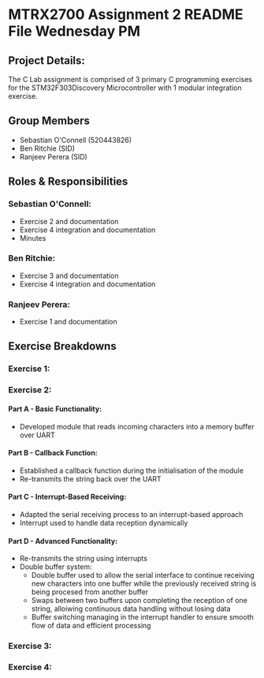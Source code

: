 # MTRX2700 Assignment 2 README File Wednesday PM
## Project Details:
The C Lab assignment is comprised of 3 primary C programming exercises for the STM32F303Discovery Microcontroller with 1 modular integration exercise.

## Group Members
- Sebastian O'Connell (520443826)
- Ben Ritchie (SID)
- Ranjeev Perera (SID)

## Roles & Responsibilities
### Sebastian O'Connell:
- Exercise 2 and documentation
- Exercise 4 integration and documentation
- Minutes

### Ben Ritchie:
- Exercise 3 and documentation
- Exercise 4 integration and documentation

### Ranjeev Perera:
- Exercise 1 and documentation

## Exercise Breakdowns
### Exercise 1:


### Exercise 2:
#### Part A - Basic Functionality:
- Developed module that reads incoming characters into a memory buffer over UART
#### Part B - Callback Function:
- Established a callback function during the initialisation of the module
- Re-transmits the string back over the UART
#### Part C - Interrupt-Based Receiving:
- Adapted the serial receiving process to an interrupt-based approach
- Interrupt used to handle data reception dynamically
#### Part D - Advanced Functionality:
- Re-transmits the string using interrupts
- Double buffer system:
  - Double buffer used to allow the serial interface to continue receiving new characters into one buffer while the previously received string is being procesed from another buffer
  - Swaps between two buffers upon completing the reception of one string, alloiwing continuous data handling without losing data
  - Buffer switching managing in the interrupt handler to ensure smooth flow of data and efficient processing

### Exercise 3:


### Exercise 4:
